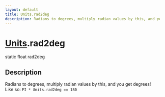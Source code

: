 ```yaml
---
layout: default
title: Units.rad2deg
description: Radians to degrees, multiply radian values by this, and you get degrees! Like so. PI * Units.rad2deg == 180
---
```

# [Units]({{site.url}}/Pages/Reference/Units.html).rad2deg

<div class='signature' markdown='1'>
static float rad2deg
</div>

## Description
Radians to degrees, multiply radian values by this, and you get
degrees! Like so: `PI * Units.rad2deg == 180`

